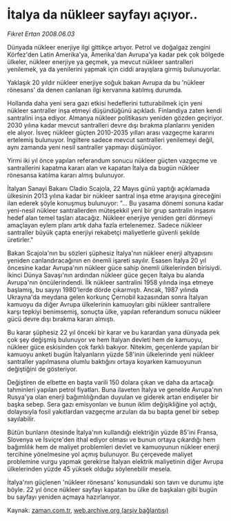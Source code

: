 # İtalya da nükleer sayfayı açıyor..

*Fikret Ertan 2008.06.03*

<tr><td class="metin" colspan="2" style="padding-top: 20px; padding-left: 5px; padding-right: 10px;">Dünyada nükleer enerjiye ilgi gittikçe artıyor. Petrol ve doğalgaz zengini Körfez'den Latin Amerika'ya, Amerika'dan Avrupa'ya kadar pek çok bölgede ülkeler, nükleer enerjiye ya geçmek, ya mevcut nükleer santralleri yenilemek, ya da yenilerini yapmak için ciddi arayışlara girmiş bulunuyorlar.</td></tr><tr><td class="metin" colspan="2" style="padding-top: 20px; padding-left: 5px; padding-right: 10px;"><p> Yaklaşık 20 yıldır nükleer enerjiye soğuk bakan Avrupa da bu 'nükleer rönesans' da denen canlanan ilgi kervanına katılmış durumda.
<p> Hollanda daha yeni sera gazı etkisi hedeflerini tutturabilmek için yeni nükleer santraller inşa etmeyi düşündüğünü açıkladı. Finlandiya zaten kendi santralini inşa ediyor. Almanya nükleer politikasını yeniden gözden geçiriyor. 2030 yılına kadar mevcut santralleri devre dışı bırakma planlarını yeniden ele alıyor. İsveç nükleer güçten 2010-2035 yılları arası vazgeçme kararını ertelemiş bulunuyor. İngiltere sadece mevcut santralleri yenilemeyi değil, aynı zamanda yeni nesil santraller yapmayı düşünüyor.
<p> Yirmi iki yıl önce yapılan referandum sonucu nükleer güçten vazgeçme ve santrallerini kapatma kararı alan ve kapatan İtalya da bugün nükleer rönesansa katılma kararı almış bulunuyor.
<p> İtalyan Sanayi Bakanı Cladio Scajola, 22 Mayıs günü yaptığı açıklamada ülkesinin 2013 yılına kadar bir nükleer santral inşa etme arayışına gireceğini ilan ederek şöyle konuşmuş bulunuyor: "... Bu yasama dönemi sonuna kadar yeni-nesil nükleer santrallerden müteşekkil yeni bir grup santralin inşasını hedef alan temel taşları atacağız. Nükleer enerjiye yeniden geri dönmeyi amaçlayan eylem planı artık daha fazla ertelenemez. Sadece nükleer santraller büyük çapta enerjiyi rekabetçi maliyetlerle güvenli şekilde üretirler."
<p> Bakan Scajola'nın bu sözleri şüphesiz İtalya'nın nükleer enerji altyapısını yeniden canlandıracağının en önemli işareti sayılır. Esasen İtalya 20 yıl öncesine kadar Avrupa'nın nükleer güce sahip önemli ülkelerinden birisiydi. İkinci Dünya Savaşı'nın ardından nükleer güce geçen İtalya bu alanda Avrupa'nın öncülerindendi. İlk nükleer santralini 1958 yılında inşa etmeye başlamış, bu sayıyı 1980'lerde dörde çıkarmıştı. Ancak, 1987 yılında Ukrayna'da meydana gelen korkunç Çernobil kazasından sonra İtalyan kamuoyu da diğer Avrupa ülkelerinin kamuoyları gibi nükleer santrallere karşı tepkiyi benimsemiş, sonuçta ülke, yapılan referandum sonucu nükleer gücü devre dışı bırakma kararı almıştı.
<p> Bu karar şüphesiz 22 yıl önceki bir karar ve bu karardan yana dünyada pek çok şey değişmiş bulunuyor ve hem İtalyan devleti hem de kamuoyu, nükleer güce eskisinden çok farklı bakıyor. Nitekim, geçenlerde yapılan bir kamuoyu anketi bugün İtalyanların yüzde 58'inin ülkelerinde yeni nükleer santraller yapılmasına olumlu baktığını ortaya koyarken kamuoyunun değiştiğini de gösteriyor.
<p> Değiştiren de elbette en başta varili 150 dolara çıkan ve daha da artacağı tahminleri yapılan petrol fiyatları. Buna ilaveten İtalya ve genelde Avrupa'nın Rusya'ya olan enerji bağımlılığından duyulan ve giderek artan endişeler bir başka sebep. Sera gazı emisyonları ve bunun iklim değişikliğine yol açtığı, dolayısıyla fosil yakıtlardan vazgeçme arzuları da bu bapta genel bir sebep sayılabilir.
<p> Bütün bunların ötesinde İtalya'nın kullandığı elektriğin yüzde 85'ini Fransa, Slovenya ve İsviçre'den ithal ediyor olması ve bunun ortaya çıkardığı hem bağımlılık hem de maliyet problemleri devlet ve kamuoyunun nükleer enerji tercihine yönelmesine yol açmış bulunuyor. Bu çerçevede maliyet problemine vurgu yapmak gerekirse İtalyan elektrik maliyetinin diğer Avrupa ülkelerinden yüzde 45 yüksek olduğu söylenebilir mesela.
<p> İtalya'nın güçlenen 'nükleer rönesans' konusundaki son tavrı ve durumu işte böyle. 22 yıl önce nükleer sayfayı kapatan bu ülke de başkaları gibi bugün bu sayfayı yeniden açmaya hazırlanıyor.<br/></p></p></p></p></p></p></p></p></p></td></tr>

Kaynak: [zaman.com.tr](http://zaman.com.tr/yazar.do?yazino=697311), [web.archive.org (arşiv bağlantısı)](http://web.archive.org/web/20080612055558/http://www.zaman.com.tr:80/yazar.do?yazino=697311)
